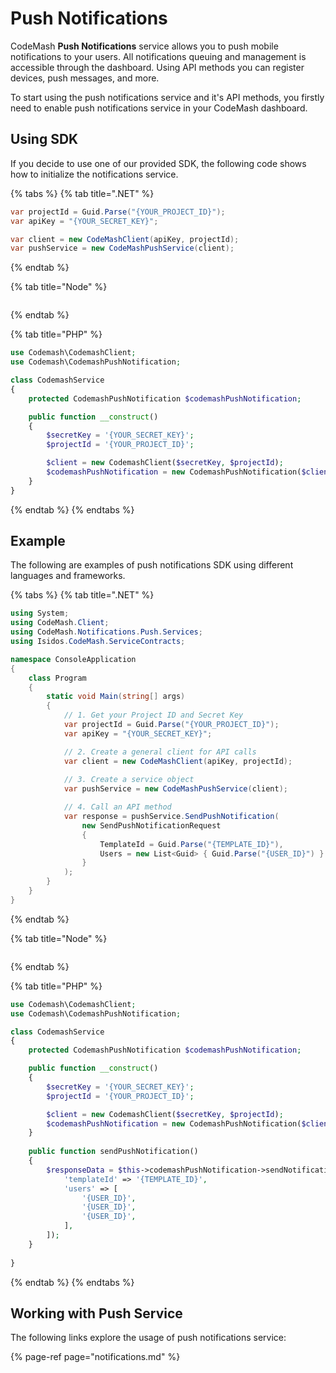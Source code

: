 # Push Notifications

CodeMash **Push Notifications** service allows you to push mobile notifications to your users. All notifications queuing and management is accessible through the dashboard. Using API methods you can register devices, push messages, and more.

To start using the push notifications service and it's API methods, you firstly need to enable push notifications service in your CodeMash dashboard.

## Using SDK

If you decide to use one of our provided SDK, the following code shows how to initialize the notifications service.

{% tabs %}
{% tab title=".NET" %}
```csharp
var projectId = Guid.Parse("{YOUR_PROJECT_ID}");
var apiKey = "{YOUR_SECRET_KEY}";

var client = new CodeMashClient(apiKey, projectId);
var pushService = new CodeMashPushService(client);
```
{% endtab %}

{% tab title="Node" %}
```

```
{% endtab %}

{% tab title="PHP" %}
```php
use Codemash\CodemashClient;
use Codemash\CodemashPushNotification;

class CodemashService
{
    protected CodemashPushNotification $codemashPushNotification;

    public function __construct()
    {
        $secretKey = '{YOUR_SECRET_KEY}';
        $projectId = '{YOUR_PROJECT_ID}';

        $client = new CodemashClient($secretKey, $projectId);
        $codemashPushNotification = new CodemashPushNotification($client);
    }
}
```
{% endtab %}
{% endtabs %}

## Example

The following are examples of push notifications SDK using different languages and frameworks.

{% tabs %}
{% tab title=".NET" %}
```csharp
using System;
using CodeMash.Client;
using CodeMash.Notifications.Push.Services;
using Isidos.CodeMash.ServiceContracts;

namespace ConsoleApplication
{
    class Program
    {
        static void Main(string[] args)
        {
            // 1. Get your Project ID and Secret Key
            var projectId = Guid.Parse("{YOUR_PROJECT_ID}");
            var apiKey = "{YOUR_SECRET_KEY}";

            // 2. Create a general client for API calls
            var client = new CodeMashClient(apiKey, projectId);
            
            // 3. Create a service object
            var pushService = new CodeMashPushService(client);

            // 4. Call an API method
            var response = pushService.SendPushNotification(
                new SendPushNotificationRequest
                {
                    TemplateId = Guid.Parse("{TEMPLATE_ID}"),
                    Users = new List<Guid> { Guid.Parse("{USER_ID}") }
                }
            );
        }
    }
}
```
{% endtab %}

{% tab title="Node" %}
```

```
{% endtab %}

{% tab title="PHP" %}
```php
use Codemash\CodemashClient;
use Codemash\CodemashPushNotification;

class CodemashService
{
    protected CodemashPushNotification $codemashPushNotification;

    public function __construct()
    {
        $secretKey = '{YOUR_SECRET_KEY}';
        $projectId = '{YOUR_PROJECT_ID}';

        $client = new CodemashClient($secretKey, $projectId);
        $codemashPushNotification = new CodemashPushNotification($client);
    }
    
    public function sendPushNotification()
    {
        $responseData = $this->codemashPushNotification->sendNotification([
            'templateId' => '{TEMPLATE_ID}',
            'users' => [
                '{USER_ID}',
                '{USER_ID}',
                '{USER_ID}',
            ],
        ]);
    }
    
}
```
{% endtab %}
{% endtabs %}

## Working with Push Service

The following links explore the usage of push notifications service:

{% page-ref page="notifications.md" %}

